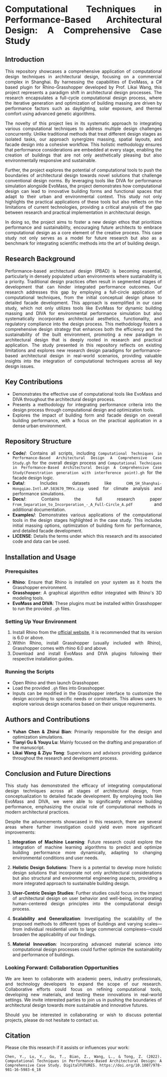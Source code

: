 <div align="justify">

# Computational Techniques in Performance-Based Architectural Design: A Comprehensive Case Study

## Introduction
This repository showcases a comprehensive application of computational design techniques in architectural design, focusing on a commercial complex in Shanghai. By harnessing the capabilities of EvoMass, a C# based plugin for Rhino-Grasshopper developed by Prof. Likai Wang, this project represents a paradigm shift in architectural design processes. The research encapsulates a full-cycle computational design process, where the iterative generation and optimization of building massing are driven by performance factors such as daylighting, solar exposure, and thermal comfort using advanced genetic algorithms.

The novelty of this project lies in its systematic approach to integrating various computational techniques to address multiple design challenges concurrently. Unlike traditional methods that treat different design stages as isolated tasks, our approach synergizes massing, spatial layouts, and facade design into a cohesive workflow. This holistic methodology ensures that performance considerations are embedded at every stage, enabling the creation of buildings that are not only aesthetically pleasing but also environmentally responsive and sustainable.

Further, the project explores the potential of computational tools to push the boundaries of architectural design towards novel solutions that challenge conventional design norms. By leveraging tools like DIVA for performance simulation alongside EvoMass, the project demonstrates how computational design can lead to innovative building forms and functional spaces that adapt to their urban and environmental context. This study not only highlights the practical applications of these tools but also reflects on the limitations of current technologies, providing a critical analysis of the gap between research and practical implementation in architectural design. 

In doing so, the project aims to foster a new design ethos that prioritizes performance and sustainability, encouraging future architects to embrace computational design as a core element of the creative process. This case study not only serves as a model for future research but also as a benchmark for integrating scientific methods into the art of building design.

## Research Background
Performance-based architectural design (PBAD) is becoming essential, particularly in densely populated urban environments where sustainability is a priority. Traditional design practices often result in segmented stages of development that can hinder integrated performance outcomes. Our research addresses this gap by employing a full-circle application of computational techniques, from the initial conceptual design phase to detailed facade development. This approach is exemplified in our case study, which not only utilizes tools like EvoMass for dynamic building massing and DIVA for environmental performance simulation but also systematically incorporates architectural aesthetics, functionality, and regulatory compliance into the design process. This methodology fosters a comprehensive design strategy that enhances both the efficiency and the sustainability of the built environment, promoting a new paradigm in architectural design that is deeply rooted in research and practical application. The study presented in this repository reflects on existing limitations and explores new research design paradigms for performance-based architectural design in real-world scenarios, providing valuable insights into the integration of computational techniques across all key design issues.

## Key Contributions
- Demonstrates the effective use of computational tools like EvoMass and DIVA throughout the architectural design process.
- Presents a methodology for integrating performance criteria into the design process through computational design and optimization tools.
- Explores the impact of building form and facade design on overall building performance, with a focus on the practical application in a dense urban environment.

## Repository Structure
- **Code/**: Contains all scripts, including `Computational Techniques in Performance-Based Architectural Design A Comprehensive Case Study.gh` for the overall design process and `Computational Techniques in Performance-Based Architectural Design A Comprehensive Case Study(Fenestration generation with interference point).gh` for the facade design logic.
- **Data/**: Includes datasets like `CHN_SH_Shanghai-Hongqiao.Intl.AP.583670_TMYx.zip` used for climate analysis and performance simulations.
- **Docs/**: Contains the full research paper `From_Separation_to_Incorporation_-_A_Full-Circle_A.pdf` and additional documentation.
- **Examples/**: Demonstrates various applications of the computational tools in the design stages highlighted in the case study. This includes initial massing options, optimization of building form for performance, and detailed facade development.
- **LICENSE**: Details the terms under which this research and its associated code and data can be used.

## Installation and Usage
### Prerequisites
- **Rhino**: Ensure that Rhino is installed on your system as it hosts the Grasshopper environment.
- **Grasshopper**: A graphical algorithm editor integrated with Rhino's 3D modeling tools.
- **EvoMass and DIVA**: These plugins must be installed within Grasshopper to run the provided `.gh` files.

### Setting Up Your Environment
1. Install Rhino from the [official website](https://www.rhino3d.com/), it is recommended that its version is 6.0 or above.
2. Within Rhino, install Grasshopper (usually included with Rhino), Grasshopper comes with rhino 6.0 and above.
3. Download and install EvoMass and DIVA plugins following their respective installation guides.

### Running the Scripts
- Open Rhino and then launch Grasshopper.
- Load the provided `.gh` files into Grasshopper.
- Inputs can be modified in the Grasshopper interface to customize the design according to specific needs or constraints. This allows users to explore various design scenarios based on their unique requirements.

## Authors and Contributions
- **Yuhan Chen & Zhirui Bian**: Primarily responsible for the design and optimization simulations.
- **Tianyi Gu  & Youyu Lu**: Mainly focused on the drafting and preparation of the manuscript.
- **Likai Wang & Ziyu Tong**: Supervisors and advisors providing guidance throughout the research and development process.

## Conclusion and Future Directions

This study has demonstrated the efficacy of integrating computational design techniques across all stages of architectural design, from conceptualization to detailed facade development. By employing tools like EvoMass and DIVA, we were able to significantly enhance building performance, emphasizing the crucial role of computational methods in modern architectural practices.

Despite the advancements showcased in this research, there are several areas where further investigation could yield even more significant improvements:

1. **Integration of Machine Learning**: Future research could explore the integration of machine learning algorithms to predict and optimize building performance more dynamically, adapting to changing environmental conditions and user needs.

2. **Holistic Design Solutions**: There is a potential to develop more holistic design solutions that incorporate not only architectural considerations but also structural and environmental engineering aspects, providing a more integrated approach to sustainable building design.

3. **User-Centric Design Studies**: Further studies could focus on the impact of architectural design on user behavior and well-being, incorporating human-centered design principles into the computational design process.

4. **Scalability and Generalization**: Investigating the scalability of the proposed methods to different types of buildings and varying scales—from individual residential units to large commercial complexes—could broaden the applicability of our findings.

5. **Material Innovation**: Incorporating advanced material science into computational design processes could further optimize the sustainability and performance of buildings.

### Looking Forward: Collaboration Opportunities

We are keen to collaborate with academic peers, industry professionals, and technology developers to expand the scope of our research. Collaborative efforts could focus on refining computational tools, developing new materials, and testing these innovations in real-world settings. We invite interested parties to join us in pushing the boundaries of architectural design towards more sustainable and innovative futures.

Should you be interested in collaborating or wish to discuss potential projects, please do not hesitate to contact us.

## Citation
Please cite this research if it assists or influences your work:
```plaintext
Chen, Y., Lu, Y., Gu, T., Bian, Z., Wang, L., & Tong, Z. (2022). Computational Techniques in Performance-Based Architectural Design: A Comprehensive Case Study. DigitalFUTURES. https://doi.org/10.1007/978-981-16-5983-6_18

